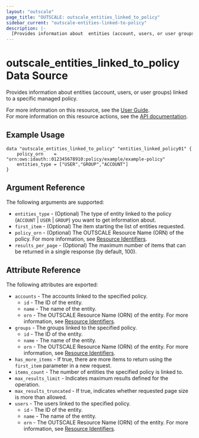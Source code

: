 ```yaml
---
layout: "outscale"
page_title: "OUTSCALE: outscale_entities_linked_to_policy"
sidebar_current: "outscale-entities-linked-to-policy"
description: |-
  [Provides information about  entities (account, users, or user groups) linked to a specific managed policy.]
---
```


# outscale_entities_linked_to_policy Data Source

Provides information about  entities (account, users, or user groups) linked to a specific managed policy.

For more information on this resource, see the [User Guide](https://docs.outscale.com/en/userguide/About-Policies.html).  
For more information on this resource actions, see the [API documentation](https://docs.outscale.com/api.html#readentitieslinkedtopolicy).

## Example Usage

```hcl
data "outscale_entities_linked_to_policy" "entities_linked_policy01" {
    policy_orn    = "orn:ows:idauth::012345678910:policy/example/example-policy"
    entities_type = ["USER","GROUP","ACCOUNT"]
}
```

## Argument Reference

The following arguments are supported:

* `entities_type` - (Optional) The type of entity linked to the policy (`ACCOUNT` \| `USER` \| `GROUP`) you want to get information about.
* `first_item` - (Optional) The item starting the list of entities requested.
* `policy_orn` - (Optional) The OUTSCALE Resource Name (ORN) of the policy. For more information, see [Resource Identifiers](https://docs.outscale.com/en/userguide/Resource-Identifiers.html).
* `results_per_page` - (Optional) The maximum number of items that can be returned in a single response (by default, 100).

## Attribute Reference

The following attributes are exported:

* `accounts` - The accounts linked to the specified policy.
    * `id` - The ID of the entity.
    * `name` - The name of the entity.
    * `orn` - The OUTSCALE Resource Name (ORN) of the entity. For more information, see [Resource Identifiers](https://docs.outscale.com/en/userguide/Resource-Identifiers.html).
* `groups` - The groups linked to the specified policy.
    * `id` - The ID of the entity.
    * `name` - The name of the entity.
    * `orn` - The OUTSCALE Resource Name (ORN) of the entity. For more information, see [Resource Identifiers](https://docs.outscale.com/en/userguide/Resource-Identifiers.html).
* `has_more_items` - If true, there are more items to return using the `first_item` parameter in a new request.
* `items_count` - The number of entities the specified policy is linked to.
* `max_results_limit` - Indicates maximum results defined for the operation.
* `max_results_truncated` - If true, indicates whether requested page size is more than allowed.
* `users` - The users linked to the specified policy.
    * `id` - The ID of the entity.
    * `name` - The name of the entity.
    * `orn` - The OUTSCALE Resource Name (ORN) of the entity. For more information, see [Resource Identifiers](https://docs.outscale.com/en/userguide/Resource-Identifiers.html).
